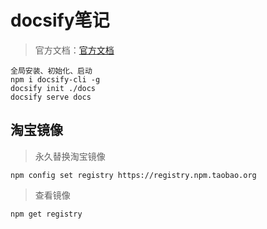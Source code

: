 
# docsify笔记

> 官方文档：[官方文档](https://docsify.js.org/#/zh-cn/quickstart)

```shell
全局安装、初始化、启动
npm i docsify-cli -g
docsify init ./docs
docsify serve docs
```

## 淘宝镜像

> 永久替换淘宝镜像

```shell
npm config set registry https://registry.npm.taobao.org
```

> 查看镜像

```shell
npm get registry
```
